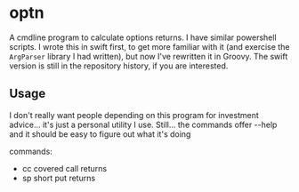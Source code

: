 # optn

A cmdline program to calculate options returns.  I have similar powershell scripts.
I wrote this in swift first, to get more familiar with it (and exercise the `ArgParser`
library I had written), but now I've rewritten it in Groovy.  The swift version is still
in the repository history, if you are interested.

## Usage

I don't really want people depending on this program for investment advice... it's just
a personal utility I use.  Still... the commands offer --help and it should be easy
to figure out what it's doing

commands:

 - cc covered call returns
 - sp short put returns


